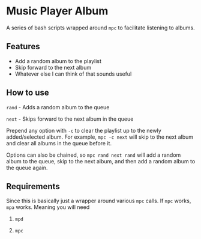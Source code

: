 # Music Player Album
A series of bash scripts wrapped around `mpc` to facilitate listening to albums.

## Features

* Add a random album to the playlist
* Skip forward to the next album
* Whatever else I can think of that sounds useful

## How to use

`rand` - Adds a random album to the queue

`next` - Skips forward to the next album in the queue

Prepend any option with `-c` to clear the playlist up to the newly added/selected album. For example, `mpc -c next` will skip to the next album and clear all albums in the queue before it.

Options can also be chained, so `mpc rand next rand` will add a random album to the queue, skip to the next album, and then add a random album to the queue again.

## Requirements

Since this is basically just a wrapper around various `mpc` calls. If `mpc` works, `mpa` works. Meaning you will need

1. `mpd`

2. `mpc`

